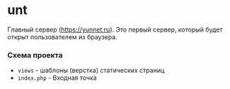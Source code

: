 # unt

Главный сервер (https://yunnet.ru). Это первый сервер, который будет открыт пользователем из браузера.

### Схема проекта
- `views` - шаблоны (верстка) статических страниц
- `index.php` - Входная точка